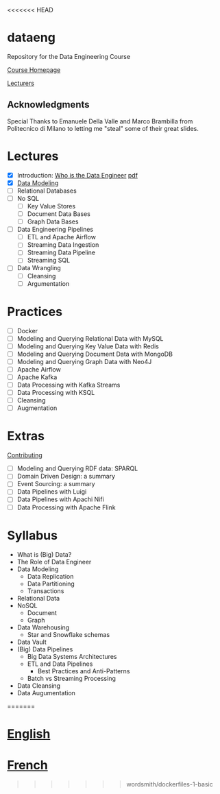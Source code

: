 <<<<<<< HEAD
# dataeng
Repository for the Data Engineering Course

[Course Homepage](https://courses.cs.ut.ee/2020/dataeng)

[Lecturers](./LECTURERS.md)

## Acknowledgments

Special Thanks to Emanuele Della Valle and Marco Brambilla from Politecnico di Milano to letting me "steal" some of their great slides.

# Lectures

- [x] Introduction: [Who is the Data Engineer](./Data%20Engineer.md) [pdf](pdfs/Data%20Engineer.pdf)
- [x] [Data Modeling](Data%20Modeling.md) 
- [ ] Relational Databases
- [ ] No SQL
	- [ ] Key Value Stores
	- [ ] Document Data Bases
	- [ ] Graph Data Bases
- [ ] Data Engineering Pipelines
	- [ ] ETL and Apache Airflow
	- [ ] Streaming Data Ingestion
	- [ ] Streaming Data Pipeline
	- [ ] Streaming SQL
- [ ] Data Wrangling
	- [ ]  Cleansing
	- [ ]  Argumentation

# Practices
- [ ] Docker 
- [ ] Modeling and Querying Relational Data with MySQL
- [ ] Modeling and Querying Key Value Data with Redis
- [ ] Modeling and Querying Document Data with MongoDB
- [ ] Modeling and Querying Graph Data with Neo4J
- [ ] Apache Airflow
- [ ] Apache Kafka
- [ ] Data Processing with  Kafka Streams
- [ ] Data Processing with  KSQL
- [ ] Cleansing 
- [ ] Augmentation

# Extras

[Contributing](./CONTRIBUTING.md)

- [ ] Modeling and Querying RDF data: SPARQL
- [ ] Domain Driven Design: a summary
- [ ] Event Sourcing: a summary
- [ ] Data Pipelines with Luigi
- [ ] Data Pipelines with Apachi Nifi 
- [ ] Data Processing with Apache Flink

# Syllabus

- What is (Big) Data?
- The Role of Data Engineer
- Data Modeling
  	- Data Replication
	- Data Partitioning
	- Transactions
- Relational Data
- NoSQL
  - Document
  - Graph
- Data Warehousing
  - Star and Snowflake schemas
- Data Vault 
- (Big) Data Pipelines
	- Big Data Systems Architectures
	- ETL and Data Pipelines
	  - Best Practices and Anti-Patterns
	- Batch vs Streaming Processing
- Data Cleansing
- Data Augumentation


=======
# [English](README.en.md)

# [French](README.fr.md)
>>>>>>> wordsmith/dockerfiles-1-basic
